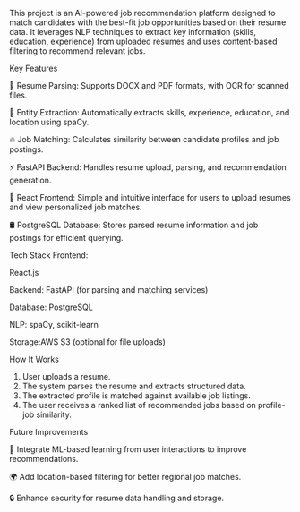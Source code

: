 This project is an AI-powered job recommendation platform designed to match candidates with the best-fit job opportunities based on their resume data. It leverages NLP techniques to extract key information (skills, education, experience) from uploaded resumes and uses content-based filtering to recommend relevant jobs. 

Key Features 

📄 Resume Parsing: Supports DOCX and PDF formats, with OCR for scanned files. 

🧠 Entity Extraction: Automatically extracts skills, experience, education, and location using spaCy.  

🔥 Job Matching: Calculates similarity between candidate profiles and job postings. 

⚡ FastAPI Backend: Handles resume upload, parsing, and recommendation generation.  

🎯 React Frontend: Simple and intuitive interface for users to upload resumes and view personalized job matches.  

🛢️ PostgreSQL Database: Stores parsed resume information and job postings for efficient querying.  


Tech Stack Frontend: 

React.js  

Backend: FastAPI (for parsing and matching services)  

Database: PostgreSQL  

NLP: spaCy, scikit-learn  

Storage:AWS S3 (optional for file uploads) 

How It Works

1. User uploads a resume.
2. The system parses the resume and extracts structured data.  
3. The extracted profile is matched against available job listings.  
4. The user receives a ranked list of recommended jobs based on profile-job similarity.

Future Improvements 

🎯 Integrate ML-based learning from user interactions to improve recommendations.

🌍 Add location-based filtering for better regional job matches.  

🔒 Enhance security for resume data handling and storage.
